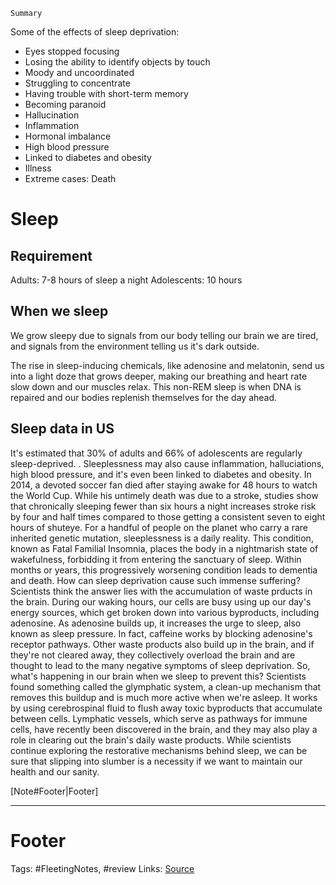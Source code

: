 `Summary`

Some of the effects of sleep deprivation:
- Eyes stopped focusing 
- Losing the ability to identify objects by touch
- Moody and uncoordinated
- Struggling to concentrate
- Having trouble with short-term memory
- Becoming paranoid
- Hallucination 
- Inflammation
- Hormonal imbalance
- High blood pressure
- Linked to diabetes and obesity 
- Illness
- Extreme cases: Death

# Sleep 
## Requirement
Adults:  7-8 hours of sleep a night 
Adolescents: 10 hours

## When we sleep
We grow sleepy due to signals from our body telling our brain we are tired, and signals from the environment telling us it's dark outside. 

The rise in sleep-inducing chemicals, like adenosine and melatonin, send us into a light doze  that grows deeper, making our breathing and heart rate slow down and our muscles relax. This non-REM sleep is when DNA is repaired and our bodies replenish themselves for the day ahead. 

## Sleep data in US
It's estimated that 30% of adults and 66% of adolescents are regularly sleep-deprived. 
. Sleeplessness may also cause inflammation, halluciations, high blood pressure, and it's even been linked to diabetes and obesity. In 2014, a devoted soccer fan died after staying awake for 48 hours to watch the World Cup. While his untimely death was due to a stroke, studies show that chronically sleeping fewer than six hours a night increases stroke risk by four and half times compared to those getting a consistent seven to eight hours of shuteye. For a handful of people on the planet who carry a rare inherited genetic mutation, sleeplessness is a daily reality. This condition, known as Fatal Familial Insomnia, places the body in a nightmarish state of wakefulness, forbidding it from entering the sanctuary of sleep. Within months or years, this progressively worsening condition leads to dementia and death. How can sleep deprivation cause such immense suffering? Scientists think the answer lies with the accumulation of waste prducts in the brain. During our waking hours, our cells are busy using up our day's energy sources, which get broken down into various byproducts, including adenosine. As adenosine builds up, it increases the urge to sleep, also known as sleep pressure. In fact, caffeine works by blocking adenosine's receptor pathways. Other waste products also build up in the brain, and if they're not cleared away, they collectively overload the brain and are thought to lead to the many negative symptoms of sleep deprivation. So, what's happening in our brain when we sleep to prevent this? Scientists found something called the glymphatic system, a clean-up mechanism that removes this buildup and is much more active when we're asleep. It works by using cerebrospinal fluid to flush away toxic byproducts that accumulate between cells. Lymphatic vessels, which serve as pathways for immune cells, have recently been discovered in the brain, and they may also play a role in clearing out the brain's daily waste products. While scientists continue exploring the restorative mechanisms behind sleep, we can be sure that slipping into slumber is a necessity if we want to maintain our health and our sanity.


[Note#Footer|Footer]

---
# Footer
Tags: #FleetingNotes, #review
Links: 
[Source]()
<!--stackedit_data:
eyJoaXN0b3J5IjpbLTI3MzUzNjc2NCwtMTQyOTcwNDEwMSw2Mj
EwNjYwMiwtNzEyNjQwNzkxXX0=
-->